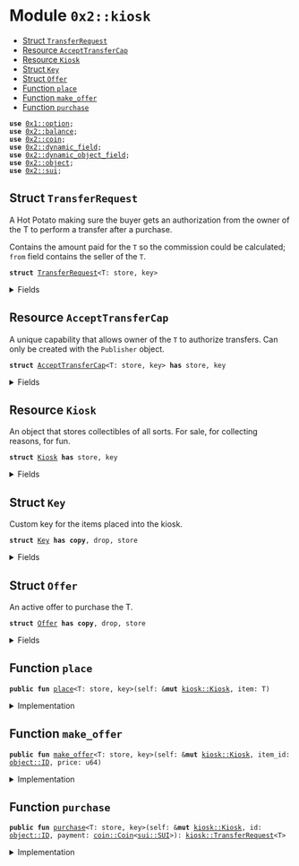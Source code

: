 
<a name="0x2_kiosk"></a>

# Module `0x2::kiosk`



-  [Struct `TransferRequest`](#0x2_kiosk_TransferRequest)
-  [Resource `AcceptTransferCap`](#0x2_kiosk_AcceptTransferCap)
-  [Resource `Kiosk`](#0x2_kiosk_Kiosk)
-  [Struct `Key`](#0x2_kiosk_Key)
-  [Struct `Offer`](#0x2_kiosk_Offer)
-  [Function `place`](#0x2_kiosk_place)
-  [Function `make_offer`](#0x2_kiosk_make_offer)
-  [Function `purchase`](#0x2_kiosk_purchase)


<pre><code><b>use</b> <a href="">0x1::option</a>;
<b>use</b> <a href="balance.md#0x2_balance">0x2::balance</a>;
<b>use</b> <a href="coin.md#0x2_coin">0x2::coin</a>;
<b>use</b> <a href="dynamic_field.md#0x2_dynamic_field">0x2::dynamic_field</a>;
<b>use</b> <a href="dynamic_object_field.md#0x2_dynamic_object_field">0x2::dynamic_object_field</a>;
<b>use</b> <a href="object.md#0x2_object">0x2::object</a>;
<b>use</b> <a href="sui.md#0x2_sui">0x2::sui</a>;
</code></pre>



<a name="0x2_kiosk_TransferRequest"></a>

## Struct `TransferRequest`

A Hot Potato making sure the buyer gets an authorization
from the owner of the T to perform a transfer after a purchase.

Contains the amount paid for the <code>T</code> so the commission could be
calculated; <code>from</code> field contains the seller of the <code>T</code>.


<pre><code><b>struct</b> <a href="kiosk.md#0x2_kiosk_TransferRequest">TransferRequest</a>&lt;T: store, key&gt;
</code></pre>



<details>
<summary>Fields</summary>


<dl>
<dt>
<code>inner: T</code>
</dt>
<dd>

</dd>
<dt>
<code>paid: u64</code>
</dt>
<dd>

</dd>
<dt>
<code>from: <a href="_Option">option::Option</a>&lt;<b>address</b>&gt;</code>
</dt>
<dd>

</dd>
</dl>


</details>

<a name="0x2_kiosk_AcceptTransferCap"></a>

## Resource `AcceptTransferCap`

A unique capability that allows owner of the <code>T</code> to authorize
transfers. Can only be created with the <code>Publisher</code> object.


<pre><code><b>struct</b> <a href="kiosk.md#0x2_kiosk_AcceptTransferCap">AcceptTransferCap</a>&lt;T: store, key&gt; <b>has</b> store, key
</code></pre>



<details>
<summary>Fields</summary>


<dl>
<dt>
<code>id: <a href="object.md#0x2_object_UID">object::UID</a></code>
</dt>
<dd>

</dd>
</dl>


</details>

<a name="0x2_kiosk_Kiosk"></a>

## Resource `Kiosk`

An object that stores collectibles of all sorts.
For sale, for collecting reasons, for fun.


<pre><code><b>struct</b> <a href="kiosk.md#0x2_kiosk_Kiosk">Kiosk</a> <b>has</b> store, key
</code></pre>



<details>
<summary>Fields</summary>


<dl>
<dt>
<code>id: <a href="object.md#0x2_object_UID">object::UID</a></code>
</dt>
<dd>

</dd>
<dt>
<code>profits: <a href="balance.md#0x2_balance_Balance">balance::Balance</a>&lt;<a href="sui.md#0x2_sui_SUI">sui::SUI</a>&gt;</code>
</dt>
<dd>

</dd>
<dt>
<code>owner: <a href="_Option">option::Option</a>&lt;<b>address</b>&gt;</code>
</dt>
<dd>

</dd>
</dl>


</details>

<a name="0x2_kiosk_Key"></a>

## Struct `Key`

Custom key for the items placed into the kiosk.


<pre><code><b>struct</b> <a href="kiosk.md#0x2_kiosk_Key">Key</a> <b>has</b> <b>copy</b>, drop, store
</code></pre>



<details>
<summary>Fields</summary>


<dl>
<dt>
<code>id: <a href="object.md#0x2_object_ID">object::ID</a></code>
</dt>
<dd>

</dd>
</dl>


</details>

<a name="0x2_kiosk_Offer"></a>

## Struct `Offer`

An active offer to purchase the T.


<pre><code><b>struct</b> <a href="kiosk.md#0x2_kiosk_Offer">Offer</a> <b>has</b> <b>copy</b>, drop, store
</code></pre>



<details>
<summary>Fields</summary>


<dl>
<dt>
<code>id: <a href="object.md#0x2_object_ID">object::ID</a></code>
</dt>
<dd>

</dd>
</dl>


</details>

<a name="0x2_kiosk_place"></a>

## Function `place`



<pre><code><b>public</b> <b>fun</b> <a href="kiosk.md#0x2_kiosk_place">place</a>&lt;T: store, key&gt;(self: &<b>mut</b> <a href="kiosk.md#0x2_kiosk_Kiosk">kiosk::Kiosk</a>, item: T)
</code></pre>



<details>
<summary>Implementation</summary>


<pre><code><b>public</b> <b>fun</b> <a href="kiosk.md#0x2_kiosk_place">place</a>&lt;T: key + store&gt;(self: &<b>mut</b> <a href="kiosk.md#0x2_kiosk_Kiosk">Kiosk</a>, item: T) {
    dof::add(&<b>mut</b> self.id, <a href="kiosk.md#0x2_kiosk_Key">Key</a> { id: <a href="object.md#0x2_object_id">object::id</a>(&item) }, item)
}
</code></pre>



</details>

<a name="0x2_kiosk_make_offer"></a>

## Function `make_offer`



<pre><code><b>public</b> <b>fun</b> <a href="kiosk.md#0x2_kiosk_make_offer">make_offer</a>&lt;T: store, key&gt;(self: &<b>mut</b> <a href="kiosk.md#0x2_kiosk_Kiosk">kiosk::Kiosk</a>, item_id: <a href="object.md#0x2_object_ID">object::ID</a>, price: u64)
</code></pre>



<details>
<summary>Implementation</summary>


<pre><code><b>public</b> <b>fun</b> <a href="kiosk.md#0x2_kiosk_make_offer">make_offer</a>&lt;T: key + store&gt;(self: &<b>mut</b> <a href="kiosk.md#0x2_kiosk_Kiosk">Kiosk</a>, item_id: ID, price: u64) {
    df::add(&<b>mut</b> self.id, <a href="kiosk.md#0x2_kiosk_Offer">Offer</a> { id: item_id }, price)
}
</code></pre>



</details>

<a name="0x2_kiosk_purchase"></a>

## Function `purchase`



<pre><code><b>public</b> <b>fun</b> <a href="kiosk.md#0x2_kiosk_purchase">purchase</a>&lt;T: store, key&gt;(self: &<b>mut</b> <a href="kiosk.md#0x2_kiosk_Kiosk">kiosk::Kiosk</a>, id: <a href="object.md#0x2_object_ID">object::ID</a>, payment: <a href="coin.md#0x2_coin_Coin">coin::Coin</a>&lt;<a href="sui.md#0x2_sui_SUI">sui::SUI</a>&gt;): <a href="kiosk.md#0x2_kiosk_TransferRequest">kiosk::TransferRequest</a>&lt;T&gt;
</code></pre>



<details>
<summary>Implementation</summary>


<pre><code><b>public</b> <b>fun</b> <a href="kiosk.md#0x2_kiosk_purchase">purchase</a>&lt;T: key + store&gt;(self: &<b>mut</b> <a href="kiosk.md#0x2_kiosk_Kiosk">Kiosk</a>, id: ID, payment: Coin&lt;SUI&gt;): <a href="kiosk.md#0x2_kiosk_TransferRequest">TransferRequest</a>&lt;T&gt; {
    <b>let</b> price = df::remove&lt;<a href="kiosk.md#0x2_kiosk_Offer">Offer</a>, u64&gt;(&<b>mut</b> self.id, <a href="kiosk.md#0x2_kiosk_Offer">Offer</a> { id });
    <b>let</b> inner = dof::remove&lt;<a href="kiosk.md#0x2_kiosk_Key">Key</a>, T&gt;(&<b>mut</b> self.id, <a href="kiosk.md#0x2_kiosk_Key">Key</a> { id });

    <b>assert</b>!(price == <a href="coin.md#0x2_coin_value">coin::value</a>(&payment), 0);
    <a href="balance.md#0x2_balance_join">balance::join</a>(&<b>mut</b> self.profits, <a href="coin.md#0x2_coin_into_balance">coin::into_balance</a>(payment));

    <a href="kiosk.md#0x2_kiosk_TransferRequest">TransferRequest</a> {
        inner,
        paid: price,
        from: self.owner
    }
}
</code></pre>



</details>
